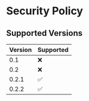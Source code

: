 # Security Policy

## Supported Versions

| Version | Supported          |
| ------- | ------------------ |
| 0.1   | :x:   |
| 0.2   | :x:   |
| 0.2.1   | :white_check_mark:   |
| 0.2.2   | :white_check_mark:   |

